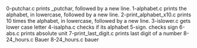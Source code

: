 0-putchar.c prints _putchar, followed by a new line.
1-alphabet.c prints the alphabet, in lowercase, followed by a new line.
2-print_alphabet_x10.c prints 10 times the alphabet, in lowercase, followed by a new line.
3-islower.c gets lower case letter
4-isalpha.c checks if its alphabet
5-sign. checks sign 
6-abs.c prints absolute unit 
7-print_last_digit.c prints last digit of a number
8-24_hours.c Bauer
8-24_hours.c bauer

